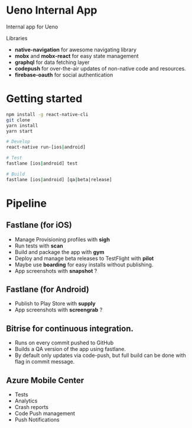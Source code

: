 Ueno Internal App
=================

Internal app for Ueno

Libraries
  - **native-navigation** for awesome navigating library
  - **mobx** and **mobx-react** for easy state management
  - **graphql** for data fetching layer
  - **codepush** for over-the-air updates of non-native code and resources.
  - **firebase-oauth** for social authentication

Getting started
===============

```bash
npm install -g react-native-cli
git clone
yarn install
yarn start

# Develop
react-native run-[ios|android]

# Test
fastlane [ios|android] test

# Build
fastlane [ios|android] [qa|beta|release]
```

Pipeline
========

## Fastlane (for iOS)
  - Manage Provisioning profiles with **sigh**
  - Run tests with **scan**
  - Build and package the app with **gym**
  - Deploy and manage beta releases to TestFlight with **pilot**
  - Maybe use **boarding** for easy installs without publishing.
  - App screenshots with **snapshot** ?

## Fastlane (for Android)
  - Publish to Play Store with **supply**
  - App screenshots with **screengrab** ?

## Bitrise for continuous integration.
 - Runs on every commit pushed to GitHub
 - Builds a QA version of the app using fastlane.
 - By default only updates via code-push, but full build can be done with flag in commit message.

## Azure Mobile Center
 - Tests
 - Analytics
 - Crash reports
 - Code Push management
 - Push Notifications
